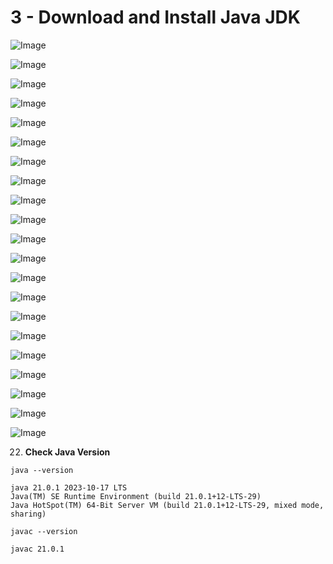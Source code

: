 # 3 - Download and Install Java JDK

![Image](1.PNG)

![Image](2.PNG)

![Image](3.PNG)

![Image](4.PNG)

![Image](5.PNG)

![Image](6.PNG)

![Image](7.PNG)

![Image](8.PNG)

![Image](9.PNG)

![Image](10.PNG)

![Image](11.PNG)

![Image](12.PNG)

![Image](13.PNG)

![Image](14.PNG)

![Image](15.PNG)

![Image](16.PNG)

![Image](17.PNG)

![Image](18.PNG)

![Image](19.PNG)

![Image](20.PNG)

![Image](21.PNG)

22. **Check Java Version**

```
java --version
```

```
java 21.0.1 2023-10-17 LTS
Java(TM) SE Runtime Environment (build 21.0.1+12-LTS-29)
Java HotSpot(TM) 64-Bit Server VM (build 21.0.1+12-LTS-29, mixed mode, sharing)
```

```
javac --version
```

```
javac 21.0.1
```